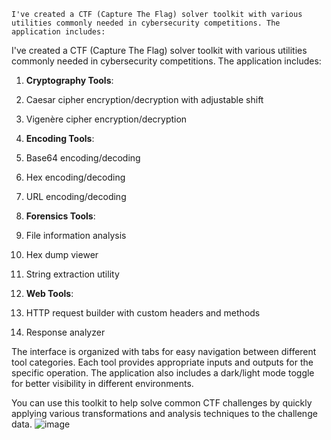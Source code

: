 ```
I've created a CTF (Capture The Flag) solver toolkit with various utilities commonly needed in cybersecurity competitions. The application includes:
```

I've created a CTF (Capture The Flag) solver toolkit with various utilities commonly needed in cybersecurity competitions. The application includes:

1. **Cryptography Tools**:

1. Caesar cipher encryption/decryption with adjustable shift
2. Vigenère cipher encryption/decryption



2. **Encoding Tools**:

1. Base64 encoding/decoding
2. Hex encoding/decoding
3. URL encoding/decoding



3. **Forensics Tools**:

1. File information analysis
2. Hex dump viewer
3. String extraction utility



4. **Web Tools**:

1. HTTP request builder with custom headers and methods
2. Response analyzer





The interface is organized with tabs for easy navigation between different tool categories. Each tool provides appropriate inputs and outputs for the specific operation. The application also includes a dark/light mode toggle for better visibility in different environments.

You can use this toolkit to help solve common CTF challenges by quickly applying various transformations and analysis techniques to the challenge data.
![image](https://github.com/user-attachments/assets/4d539ea0-f2e7-4d76-989a-9c0291bfa76d)
